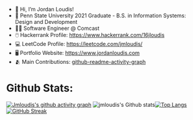 - 👋 Hi, I’m Jordan Loudis!  
- 🏫 Penn State University 2021 Graduate - B.S. in Information Systems: Design and Development
- 🧑‍💼 Software Engineer @ Comcast
- 🖱️ Hackerrank Profile: https://www.hackerrank.com/16jloudis
- 💻 LeetCode Profile: https://leetcode.com/jmloudis/
- 🖥️ Portfolio Website: https://www.jordanloudis.com
- 🫂 Main Contributions: [github-readme-activity-graph](https://github.com/ashutosh00710/github-readme-activity-graph) 
    
# Github Stats:
[![Jmloudis's github activity graph](https://github-readme-activity-graph.cyclic.app/graph?username=jmloudis&theme=react-dark&hide_border=true)](https://github.com/ashutosh00710/github-readme-activity-graph)
![jmloudis's Github stats](https://github-readme-stats.vercel.app/api?username=jmloudis&show_icons=true&theme=algolia&line_height=20)[![Top Langs](https://github-readme-stats.vercel.app/api/top-langs/?username=jmloudis&layout=compact&theme=algolia&langs_count=6)](https://github.com/anuraghazra/github-readme-stats)
[![GitHub Streak](https://streak-stats.demolab.com?user=jmloudis&theme=dark&hide_border=true)](https://git.io/streak-stats)

<!---
jmloudis/jmloudis is a ✨ special ✨ repository because its `README.md` (this file) appears on your GitHub profile.
You can click the Preview link to take a look at your changes.
--->
